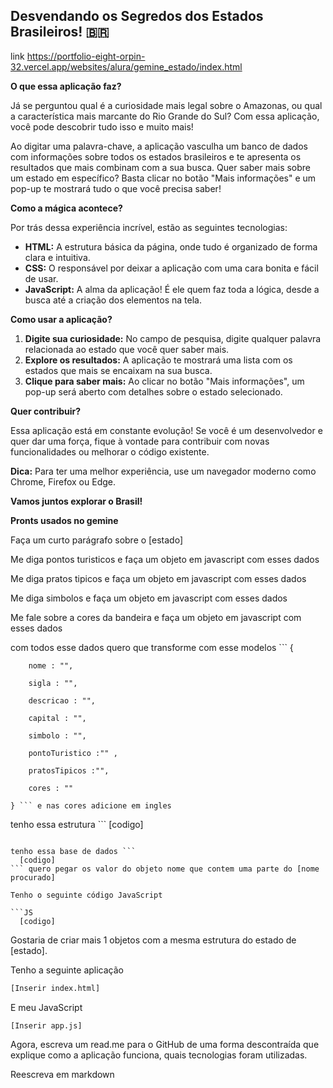 ## Desvendando os Segredos dos Estados Brasileiros! 🇧🇷

link https://portfolio-eight-orpin-32.vercel.app/websites/alura/gemine_estado/index.html

**O que essa aplicação faz?**

Já se perguntou qual é a curiosidade mais legal sobre o Amazonas, ou qual a característica mais marcante do Rio Grande do Sul? Com essa aplicação, você pode descobrir tudo isso e muito mais! 

Ao digitar uma palavra-chave, a aplicação vasculha um banco de dados com informações sobre todos os estados brasileiros e te apresenta os resultados que mais combinam com a sua busca. Quer saber mais sobre um estado em específico? Basta clicar no botão "Mais informações" e um pop-up te mostrará tudo o que você precisa saber! 

**Como a mágica acontece?**

Por trás dessa experiência incrível, estão as seguintes tecnologias:

* **HTML:** A estrutura básica da página, onde tudo é organizado de forma clara e intuitiva.
* **CSS:** O responsável por deixar a aplicação com uma cara bonita e fácil de usar.
* **JavaScript:** A alma da aplicação! É ele quem faz toda a lógica, desde a busca até a criação dos elementos na tela.

**Como usar a aplicação?**

1. **Digite sua curiosidade:** No campo de pesquisa, digite qualquer palavra relacionada ao estado que você quer saber mais.
2. **Explore os resultados:** A aplicação te mostrará uma lista com os estados que mais se encaixam na sua busca.
3. **Clique para saber mais:** Ao clicar no botão "Mais informações", um pop-up será aberto com detalhes sobre o estado selecionado.

**Quer contribuir?**

Essa aplicação está em constante evolução! Se você é um desenvolvedor e quer dar uma força, fique à vontade para contribuir com novas funcionalidades ou melhorar o código existente. 

**Dica:** Para ter uma melhor experiência, use um navegador moderno como Chrome, Firefox ou Edge.

**Vamos juntos explorar o Brasil!** ️

**Pronts usados no gemine**

Faça um curto parágrafo sobre o [estado]

Me diga pontos turisticos e faça um objeto em javascript com esses dados

Me diga pratos tipicos e faça um objeto em javascript com esses dados

Me diga simbolos e faça um objeto em javascript com esses dados

Me fale sobre a cores da bandeira e faça um objeto em javascript com esses dados

com todos esse dados quero que transforme com esse modelos ``` {

        nome : "",

        sigla : "",

        descricao : "",

        capital : "",

        simbolo : "",

        pontoTuristico :"" ,

        pratosTipicos :"",
        
        cores : "" 

    } ``` e nas cores adicione em ingles

tenho essa estrutura ```
  [codigo]
``` ao clicar no mais informações quero que crie um popup

tenho essa base de dados ``` 
  [codigo] 
``` quero pegar os valor do objeto nome que contem uma parte do [nome procurado]

Tenho o seguinte código JavaScript

```JS
  [codigo]
```

Gostaria de criar mais 1 objetos com a mesma estrutura do estado de [estado].

Tenho a seguinte aplicação
```HTML
[Inserir index.html]
```
E meu JavaScript
```JS
[Inserir app.js]
```
Agora, escreva um read.me para o GitHub de uma forma descontraída que explique como a aplicação funciona, quais tecnologias foram utilizadas.

Reescreva em markdown

